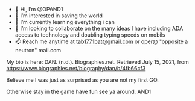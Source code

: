 - 👋 Hi, I’m @OPAND1
- 👀 I’m interested in saving the world
- 🌱 I’m currently learning everything i can
- 💞️ I’m looking to collaborate on the many ideas I have including ADA access to technology and doubling typing speeds on mobils
- 📫 Reach me anytime at tab1771bat@gmail.com or oper@ "opposite a neutron" mail.com

My bio is here:
DAN. (n.d.). Biographies.net. 
Retrieved July 15, 2021, from 
https://www.biographies.net/biography/dan/b/4fb66cf3

Believe me I was just as surprised as you are not my first GO.

Otherwise stay in the game have fun see ya around.
AND1

<!---
OPAND1/OPAND1 is a ✨ special ✨ repository because its `README.md` (this file) appears on your GitHub profile.
You can click the Preview link to take a look at your changes.
--->
